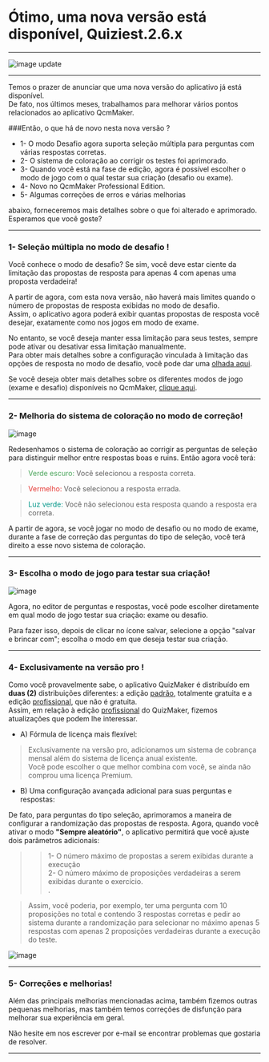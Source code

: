 # Ótimo, uma nova versão está disponível, Quiziest.2.6.x

---
![image update][image]  

---

Temos o prazer de anunciar que uma nova versão do aplicativo já está disponível.  
De fato, nos últimos meses, trabalhamos para melhorar vários pontos relacionados ao aplicativo QcmMaker.  

###Então, o que há de novo nesta nova versão ?
* 1- O modo Desafio agora suporta seleção múltipla para perguntas com várias respostas corretas.
* 2- O sistema de coloração ao corrigir os testes foi aprimorado.
* 3- Quando você está na fase de edição, agora é possível escolher o modo de jogo com o qual testar sua criação (desafio ou exame).
* 4- Novo no QcmMaker Professional Edition.
* 5- Algumas correções de erros e várias melhorias

abaixo, forneceremos mais detalhes sobre o que foi alterado e aprimorado. Esperamos que você goste?

---

### 1- Seleção múltipla no modo de desafio !
Você conhece o modo de desafio? Se sim, você deve estar ciente da limitação das propostas de resposta para apenas 4 com apenas uma proposta verdadeira!

A partir de agora, com esta nova versão, não haverá mais limites quando o número de propostas de resposta exibidas no modo de desafio.  
Assim, o aplicativo agora poderá exibir quantas propostas de resposta você desejar, exatamente como nos jogos em modo de exame.

No entanto, se você deseja manter essa limitação para seus testes, sempre pode ativar ou desativar essa limitação manualmente.  
Para obter mais detalhes sobre a configuração vinculada à limitação das opções de resposta no modo de desafio, você pode dar uma [olhada aqui][details_compatv3].  

Se você deseja obter mais detalhes sobre os diferentes modos de jogo (exame e desafio) disponíveis no QcmMaker, [clique aqui][play_modes].  

---

### 2- Melhoria do sistema de coloração no modo de correção!
![image][image_correction_colours_code]  

Redesenhamos o sistema de coloração ao corrigir as perguntas de seleção para distinguir melhor entre respostas boas e ruins. Então agora você terá:  
><font color="#48a459">Verde escuro:</font> 
Você selecionou a resposta correta.

><font color="#E53935">Vermelho:</font>
Você selecionou a resposta errada.

><font color="#009688">Luz verde:</font>
Você não selecionou esta resposta quando a resposta era correta.  

A partir de agora, se você jogar no modo de desafio ou no modo de exame, durante a fase de correção das perguntas do tipo de seleção, você terá direito a esse novo sistema de coloração.

---

### 3- Escolha o modo de jogo para testar sua criação!
![image][image_play_using]  

Agora, no editor de perguntas e respostas, você pode escolher diretamente em qual modo de jogo testar sua criação: exame ou desafio.  

Para fazer isso, depois de clicar no ícone salvar, selecione a opção "salvar e brincar com"; escolha o modo em que deseja testar sua criação. 

---

### 4- Exclusivamente na versão pro !
Como você provavelmente sabe, o aplicativo QuizMaker é distribuído em **duas (2)** distribuições diferentes: a edição [padrão][GooglePlay], totalmente gratuita e a edição [profissional][GooglePlayPro], que não é gratuita.  
Assim, em relação à edição [profissional][GooglePlayPro] do QuizMaker, fizemos atualizações que podem lhe interessar.  

* A) Fórmula de licença mais flexível:  
>Exclusivamente na versão pro, adicionamos um sistema de cobrança mensal além do sistema de licença anual existente.  
Você pode escolher o que melhor combina com você, se ainda não comprou uma licença Premium.  

* B)  Uma configuração avançada adicional para suas perguntas e respostas:
> 
De fato, para perguntas do tipo seleção, aprimoramos a maneira de configurar a randomização das propostas de resposta.
Agora, quando você ativar o modo **"Sempre aleatório"**, o aplicativo permitirá que você ajuste dois parâmetros adicionais:  
>>1- O número máximo de propostas a serem exibidas durante a execução  
>>2- O número máximo de proposições verdadeiras a serem exibidas durante o exercício.  
>>.

 >Assim, você poderia, por exemplo, ter uma pergunta com 10 proposições no total e contendo 3 respostas corretas e pedir ao sistema durante a randomização para selecionar no máximo apenas 5 respostas com apenas 2 proposições verdadeiras durante a execução do teste.

![image][image_advanced_randomization]  

---

### 5- Correções e melhorias!
Além das principais melhorias mencionadas acima, também fizemos outras pequenas melhorias, mas também temos correções de disfunção para melhorar sua experiência em geral.

Não hesite em nos escrever por e-mail se encontrar problemas que gostaria de resolver.

---

[image_correction_colours_code]: https://qcmmaker.qmakertech.com/documentations/update-info/resources/correction_colours_code.png
[image_play_using]: https://qcmmaker.qmakertech.com/documentations/update-info/resources/play_using.png
[image_advanced_randomization]: https://qcmmaker.qmakertech.com/documentations/update-info/resources/advanced_randomization.png
[details_compatv3]: https://qcmmaker.qmakertech.com/documentations/compat-v3/readme-PT.md
[play_modes]: https://qcmmaker.qmakertech.com/documentations/play-modes/body-FR.md
[details_pro]: https://qcmmaker.qmakertech.com/documentations/advantages-qcmmaker-pro/body.md
[pro_qcm_file]: https://qcmmaker.qmakertech.com/qcmfiles/Just_for_fun.qcm
[GooglePlayPro]: https://play.google.com/store/apps/details?id=com.qmaker.qcm.maker
[GooglePlay]: https://play.google.com/store/apps/details?id=com.devup.qcm.maker
[image]: https://qcmmaker.qmakertech.com/notifications/app-update/resources/upgrade2.png
[apk]: https://qcmmaker.qmakertech.com/notifications/app-update/resources/qcmmaker-release.apk
